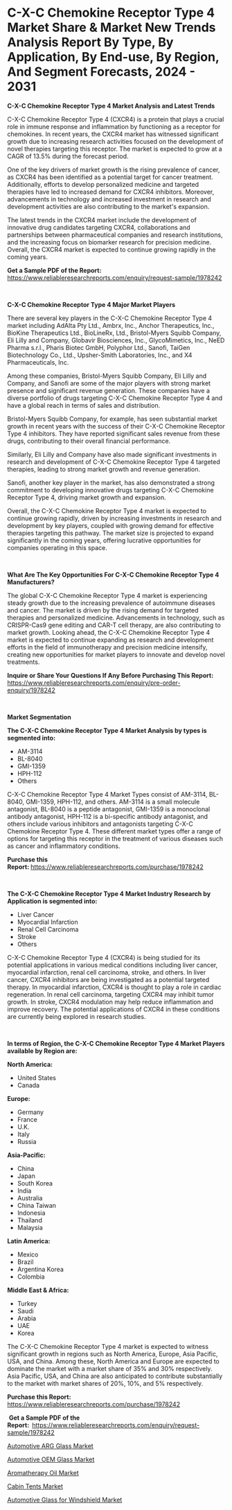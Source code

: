 <p><h1>C-X-C Chemokine Receptor Type 4 Market Share & Market New Trends Analysis Report By Type, By Application, By End-use, By Region, And Segment Forecasts, 2024 - 2031</h1></p><p><strong>C-X-C Chemokine Receptor Type 4 Market Analysis and Latest Trends</strong></p>
<p><p>C-X-C Chemokine Receptor Type 4 (CXCR4) is a protein that plays a crucial role in immune response and inflammation by functioning as a receptor for chemokines. In recent years, the CXCR4 market has witnessed significant growth due to increasing research activities focused on the development of novel therapies targeting this receptor. The market is expected to grow at a CAGR of 13.5% during the forecast period.</p><p>One of the key drivers of market growth is the rising prevalence of cancer, as CXCR4 has been identified as a potential target for cancer treatment. Additionally, efforts to develop personalized medicine and targeted therapies have led to increased demand for CXCR4 inhibitors. Moreover, advancements in technology and increased investment in research and development activities are also contributing to the market's expansion.</p><p>The latest trends in the CXCR4 market include the development of innovative drug candidates targeting CXCR4, collaborations and partnerships between pharmaceutical companies and research institutions, and the increasing focus on biomarker research for precision medicine. Overall, the CXCR4 market is expected to continue growing rapidly in the coming years.</p></p>
<p><strong>Get a Sample PDF of the Report:&nbsp;</strong> <a href="https://www.reliableresearchreports.com/enquiry/request-sample/1978242">https://www.reliableresearchreports.com/enquiry/request-sample/1978242</a></p>
<p>&nbsp;</p>
<p><strong>C-X-C Chemokine Receptor Type 4 Major Market Players</strong></p>
<p><p>There are several key players in the C-X-C Chemokine Receptor Type 4 market including AdAlta Pty Ltd., Ambrx, Inc., Anchor Therapeutics, Inc., BioKine Therapeutics Ltd., BioLineRx, Ltd., Bristol-Myers Squibb Company, Eli Lilly and Company, Globavir Biosciences, Inc., GlycoMimetics, Inc., NeED Pharma s.r.l., Pharis Biotec GmbH, Polyphor Ltd., Sanofi, TaiGen Biotechnology Co., Ltd., Upsher-Smith Laboratories, Inc., and X4 Pharmaceuticals, Inc.</p><p>Among these companies, Bristol-Myers Squibb Company, Eli Lilly and Company, and Sanofi are some of the major players with strong market presence and significant revenue generation. These companies have a diverse portfolio of drugs targeting C-X-C Chemokine Receptor Type 4 and have a global reach in terms of sales and distribution.</p><p>Bristol-Myers Squibb Company, for example, has seen substantial market growth in recent years with the success of their C-X-C Chemokine Receptor Type 4 inhibitors. They have reported significant sales revenue from these drugs, contributing to their overall financial performance.</p><p>Similarly, Eli Lilly and Company have also made significant investments in research and development of C-X-C Chemokine Receptor Type 4 targeted therapies, leading to strong market growth and revenue generation.</p><p>Sanofi, another key player in the market, has also demonstrated a strong commitment to developing innovative drugs targeting C-X-C Chemokine Receptor Type 4, driving market growth and expansion.</p><p>Overall, the C-X-C Chemokine Receptor Type 4 market is expected to continue growing rapidly, driven by increasing investments in research and development by key players, coupled with growing demand for effective therapies targeting this pathway. The market size is projected to expand significantly in the coming years, offering lucrative opportunities for companies operating in this space.</p></p>
<p>&nbsp;</p>
<p><strong>What Are The Key Opportunities For C-X-C Chemokine Receptor Type 4 Manufacturers?</strong></p>
<p><p>The global C-X-C Chemokine Receptor Type 4 market is experiencing steady growth due to the increasing prevalence of autoimmune diseases and cancer. The market is driven by the rising demand for targeted therapies and personalized medicine. Advancements in technology, such as CRISPR-Cas9 gene editing and CAR-T cell therapy, are also contributing to market growth. Looking ahead, the C-X-C Chemokine Receptor Type 4 market is expected to continue expanding as research and development efforts in the field of immunotherapy and precision medicine intensify, creating new opportunities for market players to innovate and develop novel treatments.</p></p>
<p><strong>Inquire or Share Your Questions If Any Before Purchasing This Report:</strong> <a href="https://www.reliableresearchreports.com/enquiry/pre-order-enquiry/1978242">https://www.reliableresearchreports.com/enquiry/pre-order-enquiry/1978242</a></p>
<p>&nbsp;</p>
<p><strong>Market Segmentation</strong></p>
<p><strong>The C-X-C Chemokine Receptor Type 4 Market Analysis by types is segmented into:</strong></p>
<p><ul><li>AM-3114</li><li>BL-8040</li><li>GMI-1359</li><li>HPH-112</li><li>Others</li></ul></p>
<p><p>C-X-C Chemokine Receptor Type 4 Market Types consist of AM-3114, BL-8040, GMI-1359, HPH-112, and others. AM-3114 is a small molecule antagonist, BL-8040 is a peptide antagonist, GMI-1359 is a monoclonal antibody antagonist, HPH-112 is a bi-specific antibody antagonist, and others include various inhibitors and antagonists targeting C-X-C Chemokine Receptor Type 4. These different market types offer a range of options for targeting this receptor in the treatment of various diseases such as cancer and inflammatory conditions.</p></p>
<p><strong>Purchase this Report:&nbsp;</strong><a href="https://www.reliableresearchreports.com/purchase/1978242">https://www.reliableresearchreports.com/purchase/1978242</a></p>
<p>&nbsp;</p>
<p><strong>The C-X-C Chemokine Receptor Type 4 Market Industry Research by Application is segmented into:</strong></p>
<p><ul><li>Liver Cancer</li><li>Myocardial Infarction</li><li>Renal Cell Carcinoma</li><li>Stroke</li><li>Others</li></ul></p>
<p><p>C-X-C Chemokine Receptor Type 4 (CXCR4) is being studied for its potential applications in various medical conditions including liver cancer, myocardial infarction, renal cell carcinoma, stroke, and others. In liver cancer, CXCR4 inhibitors are being investigated as a potential targeted therapy. In myocardial infarction, CXCR4 is thought to play a role in cardiac regeneration. In renal cell carcinoma, targeting CXCR4 may inhibit tumor growth. In stroke, CXCR4 modulation may help reduce inflammation and improve recovery. The potential applications of CXCR4 in these conditions are currently being explored in research studies.</p></p>
<p>&nbsp;</p>
<p><strong>In terms of Region, the C-X-C Chemokine Receptor Type 4 Market Players available by Region are:</strong></p>
<p>
    <p> <strong> North America: </strong>
        <ul>
            <li>United States</li>
            <li>Canada</li>
        </ul>
        </p> 
    <p> <strong> Europe: </strong>
        <ul>
            <li>Germany</li>
            <li>France</li>
            <li>U.K.</li>
            <li>Italy</li>
            <li>Russia</li>
        </ul>
        </p> 
    <p> <strong> Asia-Pacific: </strong>
        <ul>
            <li>China</li>
            <li>Japan</li>
            <li>South Korea</li>
            <li>India</li>
            <li>Australia</li>
            <li>China Taiwan</li>
            <li>Indonesia</li>
            <li>Thailand</li>
            <li>Malaysia</li>
        </ul>
        </p> 
    <p> <strong> Latin America: </strong>
        <ul>
            <li>Mexico</li>
            <li>Brazil</li>
            <li>Argentina Korea</li>
            <li>Colombia</li>
        </ul>
        </p> 
    <p> <strong> Middle East & Africa: </strong>
        <ul>
            <li>Turkey</li>
            <li>Saudi</li>
            <li>Arabia</li>
            <li>UAE</li>
            <li>Korea</li>
        </ul>
    </p>
    </p>
<p><p>The C-X-C Chemokine Receptor Type 4 market is expected to witness significant growth in regions such as North America, Europe, Asia Pacific, USA, and China. Among these, North America and Europe are expected to dominate the market with a market share of 35% and 30% respectively. Asia Pacific, USA, and China are also anticipated to contribute substantially to the market with market shares of 20%, 10%, and 5% respectively.</p></p>
<p><strong>Purchase this Report: </strong><a href="https://www.reliableresearchreports.com/purchase/1978242">https://www.reliableresearchreports.com/purchase/1978242</a></p>
<p>&nbsp;<strong>Get a Sample PDF of the Report:&nbsp;&nbsp;</strong><a href="https://www.reliableresearchreports.com/enquiry/request-sample/1978242">https://www.reliableresearchreports.com/enquiry/request-sample/1978242</a></p>
<p><strong></strong></p>
<p><p><a href="https://skillful-vermicelli-b89.notion.site/Automotive-ARG-Glass-Market-A-Comprehensive-Report-of-its-Market-Share-Growth-Trends-2024-2031-09c20a8e901e40148ac2d0c596997237">Automotive ARG Glass Market</a></p><p><a href="https://eight-handstand-8fb.notion.site/Automotive-OEM-Glass-Market-Insights-Market-Players-and-Forecast-Till-2031-f05d46986a924f8b952f739428fc3189">Automotive OEM Glass Market</a></p><p><a href="https://view.publitas.com/reportprime-1/aromatherapy-oil-market-furnish-information-about-market-size-market-share-market-dynamics-and-projections-spanning-from-2024-to-2031/">Aromatherapy Oil Market</a></p><p><a href="https://view.publitas.com/reportprime-1/cabin-tents-market-with-the-goal-of-estimating-the-market-size-and-future-growth-potential-of-various-market-segments-based-on-component-applications-end-user-and-region/">Cabin Tents Market</a></p><p><a href="https://simplistic-meeting-7ee.notion.site/Automotive-Glass-for-Windshield-Market-Size-Global-Industry-Overview-Market-Segmentation-and-Forec-38cfae1d788540b8a42d77beab02e7c4">Automotive Glass for Windshield Market</a></p></p>
